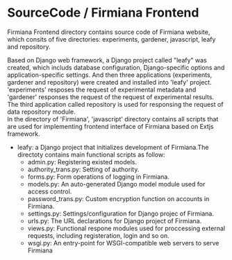 # SourceCode / Firmiana Frontend
Firmiana Frontend directory contains source code of Firmiana website, which consits of five directories: experiments, gardener, javascript, leafy and repository.

Based on Django web framework, a Django project called "leafy" was created, which includs database configuration, Django-specific options and application-specific settings. And then three applications (experiments, gardener and repository) were created and installed into 'leafy' project. 'experiments' resposes the request of experimental metadata and 'gardener' responses the request of the request of experimental results. The third application called repository is used for responsing the request of data repository module.  
In the directory of 'Firmiana', 'javascript' directory contains all scripts that are used for implementing frontend interface of Firmiana based on Extjs framework.

* leafy:  a Django project that initializes development of Firmiana.The directoty contains main functional scripts as follow:
  - admin.py: Registering existed models.
  - authority_trans.py: Setting of authority.
  - forms.py: Form operations of logging in Firmiana.
  - models.py: An auto-generated Django model module used for access control.
  - password_trans.py: Custom encryption function on accounts in Firmiana.
  - settings.py: Settings/configuration for Django projec of Firmiana.
  - urls.py: The URL declarations for Django project of Firmiana.
  - views.py: Functional respone modules used for proccessing external requests, including registeration, login and so on.
  - wsgi.py: An entry-point for WSGI-compatible web servers to serve Firmiana
